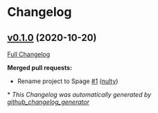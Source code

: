 # Changelog

## [v0.1.0](https://github.com/nulty/spage/tree/v0.1.0) (2020-10-20)

[Full Changelog](https://github.com/nulty/spage/compare/a0bab1b42c6762ceaaa448a100763ca57d5f3449...v0.1.0)

**Merged pull requests:**

- Rename project to Spage [\#1](https://github.com/nulty/spage/pull/1) ([nulty](https://github.com/nulty))



\* *This Changelog was automatically generated by [github_changelog_generator](https://github.com/github-changelog-generator/github-changelog-generator)*

